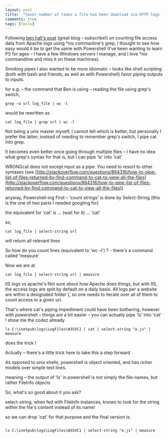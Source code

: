 ```yaml
---
layout: post
title:  "Count number of times a file has been download via HTTP logs - IIS and powershell edition"
comments: true
tags: [tools]
---
```



Following [ben hall's post](http://blog.benhall.me.uk/2011/08/count-number-of-times-file-has-been.html) (great blog – subscribe!) on counting file access data from Apache logs using *nix commanline's grep, I thought to see how easy would it be to get the same with Powershell (I've been wanting to learn PS for ages – I have a few Windows servers I manage, and I love *nix commandline and miss it on these machines).


Smoking pipes
I also wanted to be more idiomatic – looks like shell scripting (both with bash and friends, as well as with Powershell) favor piping outputs to inputs.

for e.g. – the command that Ben is using – reading the file using grep's switch, 

```
grep –o url log_file | wc -l
```

would be rewritten as

```
cat log_file | grep url | wc -l
```

Not being a unix master myself, I cannot tell which is better, but personally I prefer the latter; instead of needing to remember grep's switch, I pipe cat into grep.

It becomes even better once going through multiple files – I have no idea what grep's syntax for that is, but I can pipe 'ls' into 'cat'

WRONGcat does not except input as a pipe. You need to resort to other syntaxes (see [http://stackoverflow.com/questions/864316/how-to-pipe-list-of-files-returned-by-find-command-to-cat-to-view-all-the-files](http://stackoverflow.com/questions/864316/how-to-pipe-list-of-files-returned-by-find-command-to-cat-to-view-all-the-files))



anyway, 
Powershell-ing
First – 'count strings' is done by Select-String (this is the one of two parts I needed googling for)

the equivalent for 'cat' is … (wait for it) … 'cat'

so, 

```
cat log_file | select-string url
```

will return all relevant lines

So how do you count lines (equivalent to 'wc –l') ? - there's a command called 'measure'

Now we are at 

```
cat log_file | select-string url | measure
```
IIS logs vs apache's
Not sure about how Apache does things, but with IIS, the access logs are split by default on a daily basis. All logs per a website are within a designated folder (, so one needs to iterate over all of them to count access to a given url.

That's where cat's piping impediment could have been bothering, however with powershell – things are a bit easier – you can actually pipe 'ls' into 'cat' !
show me the codez already
```
ls C:\inetpub\logs\LogFiles\W3SVC1 | cat | select-string "e.js" | measure
```

does the trick !

Actually – there's a little trick here to take this a step forward

As opposed to unix shells, powershell is object oriented, and has richer models over simple text lines.

meaning – the output of 'ls' in powershell is not simply the file-names, but rather FileInfo objects

So, what's so good about it you ask?

select-string, when fed with FileInfo instances, knows to look for the string within the file's content instead of its name!

so we can drop 'cat' for that purpose and the final version is:

```

ls C:\inetpub\logs\LogFiles\W3SVC1 | select-string "e.js" | measure

```

